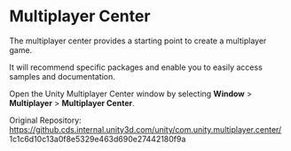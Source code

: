 # Multiplayer Center

The multiplayer center provides a starting point to create a multiplayer game. 

It will recommend specific packages and enable you to easily access samples and documentation.

Open the Unity Multiplayer Center window by selecting **Window** > **Multiplayer** > **Multiplayer Center**.

Original Repository:
https://github.cds.internal.unity3d.com/unity/com.unity.multiplayer.center/
1c1c6d10c13a0f8e5329e463d690e27442180f9a
